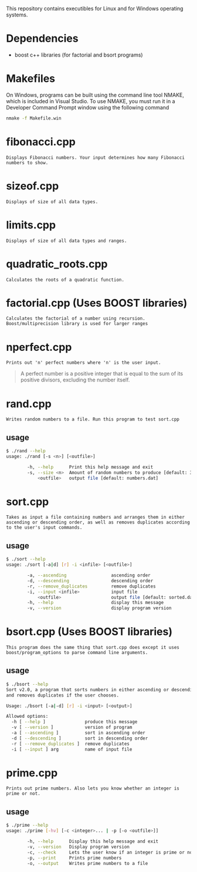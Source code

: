 This repository contains executibles for Linux and for Windows
operating systems.

# Dependencies
* boost c++ libraries (for factorial and bsort programs)

# Makefiles
On Windows, programs can be built using the command line tool NMAKE, which is included in Visual Studio. To use NMAKE, you must run it in a Developer Command Prompt window using the following command
```cmd
nmake -f Makefile.win
```


# fibonacci.cpp
    Displays Fibonacci numbers. Your input determines how many Fibonacci numbers to show.

# sizeof.cpp
    Displays of size of all data types.

# limits.cpp
    Displays of size of all data types and ranges.

# quadratic_roots.cpp
    Calculates the roots of a quadratic function.

# factorial.cpp (Uses BOOST libraries)
    Calculates the factorial of a number using recursion.
    Boost/multiprecision library is used for larger ranges

# nperfect.cpp
    Prints out 'n' perfect numbers where 'n' is the user input. 
>A perfect number is a positive integer that is equal to the sum of its positive divisors, excluding the number itself.

# rand.cpp
    Writes random numbers to a file. Run this program to test sort.cpp
## usage
```bash
$ ./rand --help
usage: ./rand [-s <n>] [<outfile>]

        -h, --help      Print this help message and exit
        -s, --size <n>  Amount of random numbers to produce [default: 3000]
            <outfile>   output file [default: numbers.dat]
```

# sort.cpp
    Takes as input a file containing numbers and arranges them in either ascending or descending order, as well as removes duplicates according to the user's input commands.
## usage
```bash
$ ./sort --help
usage: ./sort [-a|d] [r] -i <infile> [<outfile>]

        -a, --ascending                 ascending order
        -d, --descending                descending order
        -r, --remove_duplicates         remove duplicates
        -i, --input <infile>            input file
            <outfile>                   output file [default: sorted.dat]
        -h, --help                      display this message
        -v, --version                   display program version
```

# bsort.cpp (Uses BOOST libraries)
    This program does the same thing that sort.cpp does except it uses boost/program_options to parse command line arguments.
## usage
```bash
$ ./bsort --help
Sort v2.0, a program that sorts numbers in either ascending or descending order,
and removes duplicates if the user chooses.

Usage: ./bsort [-a|-d] [r] -i <input> [<output>]

Allowed options:
  -h [ --help ]               produce this message
  -v [ --version ]            version of program
  -a [ --ascending ]          sort in ascending order
  -d [ --descending ]         sort in descending order
  -r [ --remove_duplicates ]  remove duplicates
  -i [ --input ] arg          name of input file
```

# prime.cpp
    Prints out prime numbers. Also lets you know whether an integer is prime or not. 
## usage
```bash
$ ./prime --help
usage: ./prime [-hv] [-c <integer>... | -p [-o <outfile>]]

        -h, --help      Display this help message and exit
        -v, --version   Display program version
        -c, --check     Lets the user know if an integer is prime or not
        -p, --print     Prints prime numbers
        -o, --output    Writes prime numbers to a file
```



